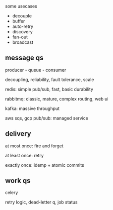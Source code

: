 ---
---
some usecases
- decouple
- buffer
- auto-retry
- discovery
- fan-out
- broadcast

## message qs

producer - queue - consumer

decoupling, reliability, fault tolerance, scale

redis: simple pub/sub, fast, basic durability

rabbitmq: classic, mature, complex routing, web ui

kafka: massive throughput

aws sqs, gcp pub/sub: managed service


## delivery

at most once: fire and forget

at least once: retry

exactly once: idemp + atomic commits

## work qs

celery

retry logic, dead-letter q, job status
